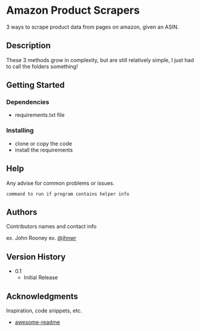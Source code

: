 # Amazon Product Scrapers

3 ways to scrape product data from pages on amazon, given an ASIN.

## Description

These 3 methods grow in complexity, but are still relatively simple, I just had to call the folders something!

## Getting Started

### Dependencies

* requirements.txt file

### Installing

* clone or copy the code
* install the requirements

## Help

Any advise for common problems or issues.
```
command to run if program contains helper info
```

## Authors

Contributors names and contact info

ex. John Rooney 
ex. [@jhnwr](https://twitter.com/jhnwr)

## Version History

* 0.1
    * Initial Release

## Acknowledgments

Inspiration, code snippets, etc.
* [awesome-readme](https://github.com/matiassingers/awesome-readme)
